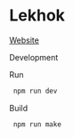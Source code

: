# Lekhok

[Website](https://lekhok.netlify.app/)


Development

Run
```bash
 npm run dev
 ```

Build
```bash
 npm run make
```
